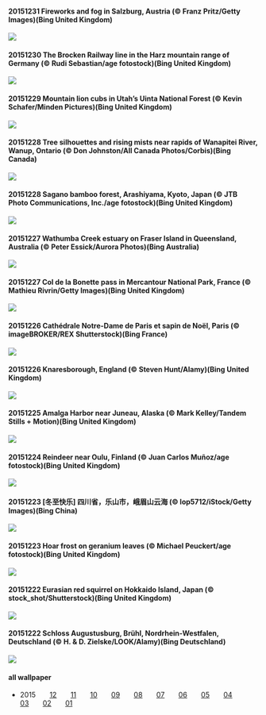 #### 20151231 Fireworks and fog in Salzburg, Austria (© Franz Pritz/Getty Images)(Bing United Kingdom)

![](images/2015-12/20151231_SalzburgFireworks_1366x768.jpg)

#### 20151230 The Brocken Railway line in the Harz mountain range of Germany (© Rudi Sebastian/age fotostock)(Bing United Kingdom)

![](images/2015-12/20151230_HarzerSchmalspurbahnen_1366x768.jpg)

#### 20151229 Mountain lion cubs in Utah’s Uinta National Forest (© Kevin Schafer/Minden Pictures)(Bing United Kingdom)

![](images/2015-12/20151229_MLCubs_1366x768.jpg)

#### 20151228 Tree silhouettes and rising mists near rapids of Wanapitei River, Wanup, Ontario (© Don Johnston/All Canada Photos/Corbis)(Bing Canada)

![](images/2015-12/20151228_RisingMists_1366x768.jpg)

#### 20151228 Sagano bamboo forest, Arashiyama, Kyoto, Japan (© JTB Photo Communications, Inc./age fotostock)(Bing United Kingdom)

![](images/2015-12/20151228_KyotoBamboo_1366x768.jpg)

#### 20151227 Wathumba Creek estuary on Fraser Island in Queensland, Australia (© Peter Essick/Aurora Photos)(Bing Australia)

![](images/2015-12/20151227_WathumbaCreekEstuary_1366x768.jpg)

#### 20151227 Col de la Bonette pass in Mercantour National Park, France (© Mathieu Rivrin/Getty Images)(Bing United Kingdom)

![](images/2015-12/20151227_MercantourNight_1366x768.jpg)

#### 20151226 Cathédrale Notre-Dame de Paris et sapin de Noël, Paris (© imageBROKER/REX Shutterstock)(Bing France)

![](images/2015-12/20151226_NotreDameXMas_1366x768.jpg)

#### 20151226 Knaresborough, England (© Steven Hunt/Alamy)(Bing United Kingdom)

![](images/2015-12/20151226_Knaresborough_1366x768.jpg)

#### 20151225 Amalga Harbor near Juneau, Alaska (© Mark Kelley/Tandem Stills + Motion)(Bing United Kingdom)

![](images/2015-12/20151225_JuneauXmas_1366x768.jpg)

#### 20151224 Reindeer near Oulu, Finland (© Juan Carlos Muñoz/age fotostock)(Bing United Kingdom)

![](images/2015-12/20151224_OuluReindeers_1366x768.jpg)

#### 20151223 [冬至快乐] 四川省，乐山市，峨眉山云海 (© lop5712/iStock/Getty Images)(Bing China)

![](images/2015-12/20151223_SichuanEmeishan_1366x768.jpg)

#### 20151223 Hoar frost on geranium leaves (© Michael Peuckert/age fotostock)(Bing United Kingdom)

![](images/2015-12/20151223_FrostyLeaves_1366x768.jpg)

#### 20151222 Eurasian red squirrel on Hokkaido Island, Japan (© stock_shot/Shutterstock)(Bing United Kingdom)

![](images/2015-12/20151222_SnowySquirrel_1366x768.jpg)

#### 20151222 Schloss Augustusburg, Brühl, Nordrhein-Westfalen, Deutschland (© H. & D. Zielske/LOOK/Alamy)(Bing Deutschland)

![](images/2015-12/20151222_Augustusburg_1366x768.jpg)





#### all wallpaper



- 2015&emsp;&emsp;[12](images/2015-12/README.md)&emsp;&emsp;[11](images/2015-11/README.md)&emsp;&emsp;[10](images/2015-10/README.md)&emsp;&emsp;[09](images/2015-09/README.md)&emsp;&emsp;[08](images/2015-08/README.md)&emsp;&emsp;[07](images/2015-07/README.md)&emsp;&emsp;[06](images/2015-06/README.md)&emsp;&emsp;[05](images/2015-05/README.md)&emsp;&emsp;[04](images/2015-04/README.md)&emsp;&emsp;[03](images/2015-03/README.md)&emsp;&emsp;[02](images/2015-02/README.md)&emsp;&emsp;[01](images/2015-01/README.md)

